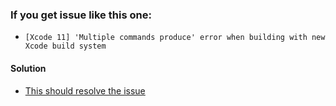 ### If you get issue like this one:
- `[Xcode 11] 'Multiple commands produce' error when building with new Xcode build system`

#### Solution
- [This should resolve the issue](https://github.com/oblador/react-native-vector-icons/issues/1074) 